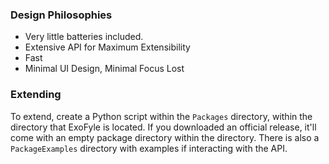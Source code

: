 ### Design Philosophies
 - Very little batteries included.
 - Extensive API for Maximum Extensibility
 - Fast
 - Minimal UI Design, Minimal Focus Lost

### Extending
To extend, create a Python script within the `Packages` directory, within the directory that ExoFyle is located. If you downloaded an official release, it'll come with an empty package directory within the directory. There is also a `PackageExamples` directory with examples if interacting with the API.